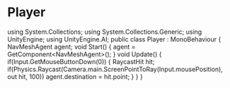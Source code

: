 # Player
using System.Collections; using System.Collections.Generic; using UnityEngine; using UnityEngine.AI;  public class Player : MonoBehaviour  {      NavMeshAgent agent;      void Start()     {         agent = GetComponent&lt;NavMeshAgent>();     }      void Update()     {         if(Input.GetMouseButtonDown(0))         {             RaycastHit hit;              if(Physics.Raycast(Camera.main.ScreenPointToRay(Input.mousePosition), out hit, 100))             agent.destination = hit.point;         }     } }
